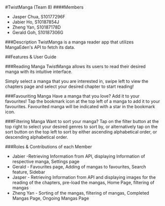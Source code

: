 #TwistManga (Team 8)
####Members
- Jasper Chua, S10177296F
- Jabier Ho, S10187854J
- Zheng Yan, S10187178D
- Gerald Goh, S10187306G

###Description
TwistManga is a manga reader app that utilizes MangaEden's API to fetch its data.

##Features & User Guide

###Reading Manga
TwistManga allows its users to read their desired manga with its intuitive interface.

Simply select a manga that you are interested in, swipe left to view the chapters page and select your desired chapter to start reading!

###Favouriting Manga
Have a manga that you love? Add it to your favourites! Tap the bookmark icon at the top left of a manga to add it to your favourites. Favourited manga will be indicated with a star in the bookmark icon.

###Filtering Manga
Want to sort your manga? Tap on the filter button at the top right to select your desired genres to sort by, or alternatively tap on the sort button on the top left to sort by either ascending alphabetical order, or descending alphabetical order.

###Roles & Contributions of each Member

- Jabier -Retrieving Information from API, displaying Information of respective manga, Settings page
- Gerald - Favourites page, Adding of mangas to favourites, Search feature, Sidebar
- Jasper - Retrieving Information from API and displaying images for the reading of the chapters, pre-load the mangas, Home Page, filtering of mangas
- Zheng Yan - Sorting of the mangas, filtering of mangas, Completed Mangas Page, Ongoing Mangas Page
